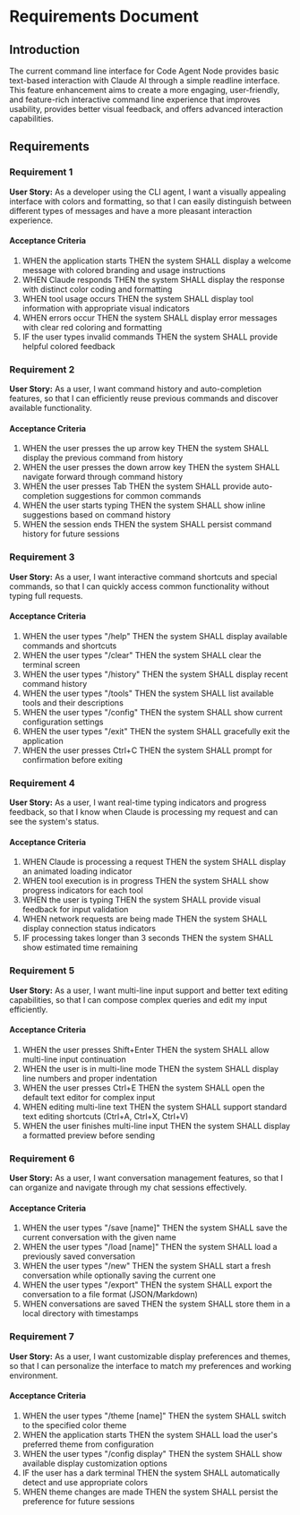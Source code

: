 # Requirements Document

## Introduction

The current command line interface for Code Agent Node provides basic text-based interaction with Claude AI through a simple readline interface. This feature enhancement aims to create a more engaging, user-friendly, and feature-rich interactive command line experience that improves usability, provides better visual feedback, and offers advanced interaction capabilities.

## Requirements

### Requirement 1

**User Story:** As a developer using the CLI agent, I want a visually appealing interface with colors and formatting, so that I can easily distinguish between different types of messages and have a more pleasant interaction experience.

#### Acceptance Criteria

1. WHEN the application starts THEN the system SHALL display a welcome message with colored branding and usage instructions
2. WHEN Claude responds THEN the system SHALL display the response with distinct color coding and formatting
3. WHEN tool usage occurs THEN the system SHALL display tool information with appropriate visual indicators
4. WHEN errors occur THEN the system SHALL display error messages with clear red coloring and formatting
5. IF the user types invalid commands THEN the system SHALL provide helpful colored feedback

### Requirement 2

**User Story:** As a user, I want command history and auto-completion features, so that I can efficiently reuse previous commands and discover available functionality.

#### Acceptance Criteria

1. WHEN the user presses the up arrow key THEN the system SHALL display the previous command from history
2. WHEN the user presses the down arrow key THEN the system SHALL navigate forward through command history
3. WHEN the user presses Tab THEN the system SHALL provide auto-completion suggestions for common commands
4. WHEN the user starts typing THEN the system SHALL show inline suggestions based on command history
5. WHEN the session ends THEN the system SHALL persist command history for future sessions

### Requirement 3

**User Story:** As a user, I want interactive command shortcuts and special commands, so that I can quickly access common functionality without typing full requests.

#### Acceptance Criteria

1. WHEN the user types "/help" THEN the system SHALL display available commands and shortcuts
2. WHEN the user types "/clear" THEN the system SHALL clear the terminal screen
3. WHEN the user types "/history" THEN the system SHALL display recent command history
4. WHEN the user types "/tools" THEN the system SHALL list available tools and their descriptions
5. WHEN the user types "/config" THEN the system SHALL show current configuration settings
6. WHEN the user types "/exit" THEN the system SHALL gracefully exit the application
7. WHEN the user presses Ctrl+C THEN the system SHALL prompt for confirmation before exiting

### Requirement 4

**User Story:** As a user, I want real-time typing indicators and progress feedback, so that I know when Claude is processing my request and can see the system's status.

#### Acceptance Criteria

1. WHEN Claude is processing a request THEN the system SHALL display an animated loading indicator
2. WHEN tool execution is in progress THEN the system SHALL show progress indicators for each tool
3. WHEN the user is typing THEN the system SHALL provide visual feedback for input validation
4. WHEN network requests are being made THEN the system SHALL display connection status indicators
5. IF processing takes longer than 3 seconds THEN the system SHALL show estimated time remaining

### Requirement 5

**User Story:** As a user, I want multi-line input support and better text editing capabilities, so that I can compose complex queries and edit my input efficiently.

#### Acceptance Criteria

1. WHEN the user presses Shift+Enter THEN the system SHALL allow multi-line input continuation
2. WHEN the user is in multi-line mode THEN the system SHALL display line numbers and proper indentation
3. WHEN the user presses Ctrl+E THEN the system SHALL open the default text editor for complex input
4. WHEN editing multi-line text THEN the system SHALL support standard text editing shortcuts (Ctrl+A, Ctrl+X, Ctrl+V)
5. WHEN the user finishes multi-line input THEN the system SHALL display a formatted preview before sending

### Requirement 6

**User Story:** As a user, I want conversation management features, so that I can organize and navigate through my chat sessions effectively.

#### Acceptance Criteria

1. WHEN the user types "/save [name]" THEN the system SHALL save the current conversation with the given name
2. WHEN the user types "/load [name]" THEN the system SHALL load a previously saved conversation
3. WHEN the user types "/new" THEN the system SHALL start a fresh conversation while optionally saving the current one
4. WHEN the user types "/export" THEN the system SHALL export the conversation to a file format (JSON/Markdown)
5. WHEN conversations are saved THEN the system SHALL store them in a local directory with timestamps

### Requirement 7

**User Story:** As a user, I want customizable display preferences and themes, so that I can personalize the interface to match my preferences and working environment.

#### Acceptance Criteria

1. WHEN the user types "/theme [name]" THEN the system SHALL switch to the specified color theme
2. WHEN the application starts THEN the system SHALL load the user's preferred theme from configuration
3. WHEN the user types "/config display" THEN the system SHALL show available display customization options
4. IF the user has a dark terminal THEN the system SHALL automatically detect and use appropriate colors
5. WHEN theme changes are made THEN the system SHALL persist the preference for future sessions